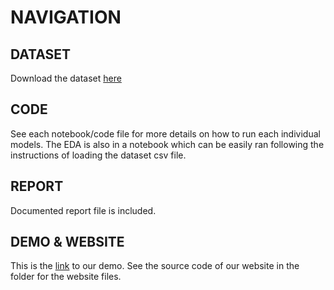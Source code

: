 # NAVIGATION
## DATASET
Download the dataset [here](https://www.kaggle.com/datasets/nagasai524/facial-keypoint-detection)

## CODE
See each notebook/code file for more details on how to run each individual models. The EDA is also in a notebook which can be easily ran following the instructions of loading the dataset csv file.

## REPORT
Documented report file is included.

## DEMO & WEBSITE
This is the [link](https://www.youtube.com/watch?v=vu-Dn6RLFT8) to our demo. See the source code of our website in the folder for the website files.
